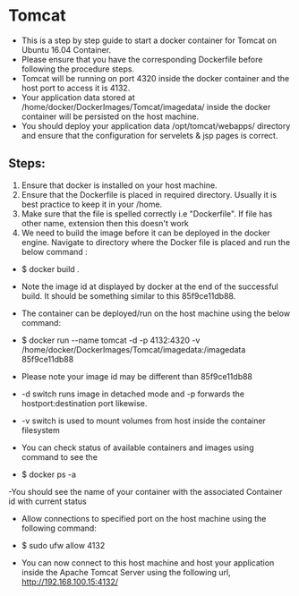 # Tomcat
- This is a step by step guide to start a docker container for Tomcat on Ubuntu 16.04 Container.
- Please ensure that you have the corresponding Dockerfile before following the procedure steps.
- Tomcat will be running on port 4320 inside the docker container and the host port to access it is 4132.
- Your application data stored at /home/docker/DockerImages/Tomcat/imagedata/ inside the docker container will be persisted on the host machine.
- You should deploy your application data /opt/tomcat/webapps/ directory and ensure that the configuration for servelets & jsp pages is correct.

Steps:
------
1. Ensure that docker is installed on your host machine.
2. Ensure that the Dockerfile is placed in required directory. Usually it is best practice to keep it in your /home.
3. Make sure that the file is spelled correctly i.e "Dockerfile". If file has other name, extension then this doesn't work
4. We need to build the image before it can be deployed in the docker engine. Navigate to directory where the Docker file is placed and run the below command :

- $ docker build .

* Note the image id at displayed by docker at the end of the successful build. It should be something similar to this 85f9ce11db88. 

* The container can be deployed/run on the host machine using the below command:
- $ docker run --name tomcat -d -p 4132:4320 -v /home/docker/DockerImages/Tomcat/imagedata:/imagedata 85f9ce11db88

* Please note your image id may be different than 85f9ce11db88

* -d switch runs image in detached mode and -p forwards the hostport:destination port likewise.
* -v switch is used to mount volumes from host inside the container filesystem

* You can check status of available containers and images using command to see the
- $ docker ps -a

-You should see the name of your container with the associated Container id with current status

* Allow connections to specified port on the host machine using the following command:
- $ sudo ufw allow 4132

* You can now connect to this host machine and host your application inside the Apache Tomcat Server using the following url,
http://192.168.100.15:4132/
